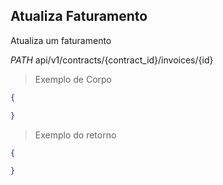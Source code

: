 ## Atualiza Faturamento

Atualiza um faturamento

<div class="api-endpoint">
  <div class="endpoint-data">
    <i class="label label-get">PATH</i>
      api/v1/contracts/{contract_id}/invoices/{id}
  </div>
</div>


> Exemplo de Corpo

```json
{

}
```

> Exemplo do retorno

```json
{

}
```